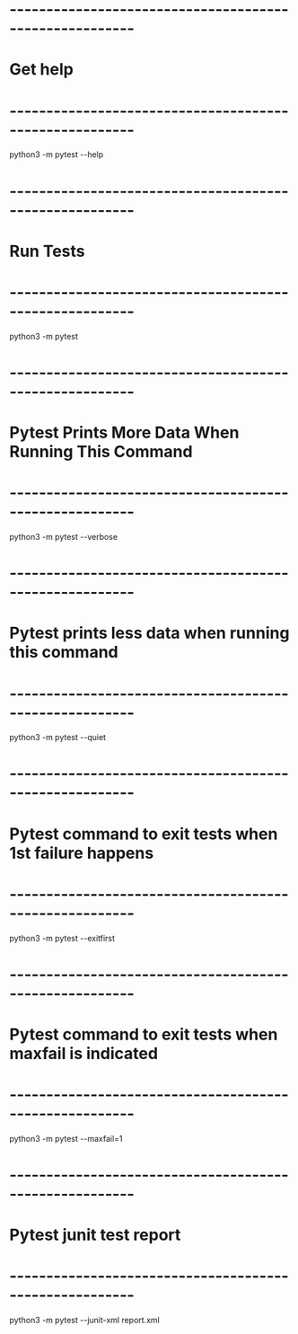 # -------------------------------------------------------
# Get help
# -------------------------------------------------------
python3 -m pytest --help

# -------------------------------------------------------
# Run Tests
# -------------------------------------------------------
python3 -m pytest

# -------------------------------------------------------
# Pytest Prints More Data When Running This Command 
# -------------------------------------------------------
python3 -m pytest --verbose

# -------------------------------------------------------
# Pytest prints less data when running this command
# -------------------------------------------------------
python3 -m pytest --quiet

# -------------------------------------------------------
# Pytest command to exit tests when 1st failure happens
# -------------------------------------------------------
python3 -m pytest --exitfirst

# -------------------------------------------------------
# Pytest command to exit tests when maxfail is indicated
# -------------------------------------------------------
python3 -m pytest --maxfail=1

# -------------------------------------------------------
# Pytest junit test report
# -------------------------------------------------------
python3 -m pytest --junit-xml report.xml
